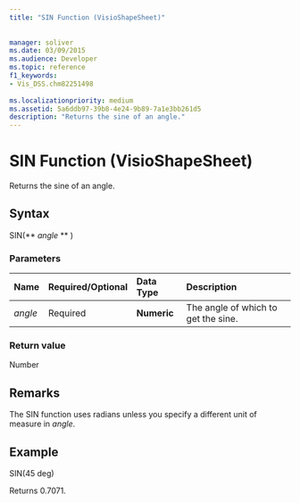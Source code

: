 ```yaml
---
title: "SIN Function (VisioShapeSheet)"
 
 
manager: soliver
ms.date: 03/09/2015
ms.audience: Developer
ms.topic: reference
f1_keywords:
- Vis_DSS.chm82251498
 
ms.localizationpriority: medium
ms.assetid: 5a6ddb97-39b8-4e24-9b89-7a1e3bb261d5
description: "Returns the sine of an angle."
---
```


# SIN Function (VisioShapeSheet)

Returns the sine of an angle. 
  
## Syntax

SIN(** *angle* ** ) 
  
### Parameters

|**Name**|**Required/Optional**|**Data Type**|**Description**|
|:-----|:-----|:-----|:-----|
| _angle_ <br/> |Required  <br/> |**Numeric** <br/> |The angle of which to get the sine. |
   
### Return value

Number
  
## Remarks

The SIN function uses radians unless you specify a different unit of measure in  _angle_.
  
## Example

SIN(45 deg) 
  
Returns 0.7071. 
  

